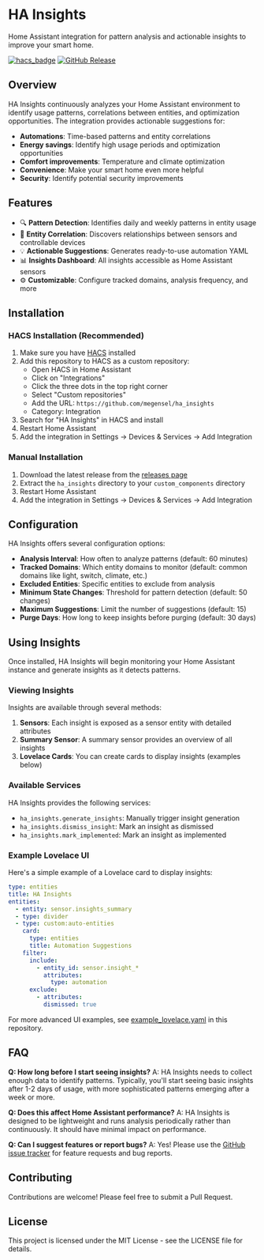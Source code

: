 # HA Insights

Home Assistant integration for pattern analysis and actionable insights to improve your smart home.

[![hacs_badge](https://img.shields.io/badge/HACS-Custom-orange.svg)](https://github.com/custom-components/hacs)
[![GitHub Release](https://img.shields.io/github/release/megensel/ha_insights.svg)](https://github.com/megensel/ha_insights/releases)

## Overview

HA Insights continuously analyzes your Home Assistant environment to identify usage patterns, correlations between entities, and optimization opportunities. The integration provides actionable suggestions for:

- **Automations**: Time-based patterns and entity correlations
- **Energy savings**: Identify high usage periods and optimization opportunities
- **Comfort improvements**: Temperature and climate optimization
- **Convenience**: Make your smart home even more helpful
- **Security**: Identify potential security improvements

## Features

- 🔍 **Pattern Detection**: Identifies daily and weekly patterns in entity usage
- 🔄 **Entity Correlation**: Discovers relationships between sensors and controllable devices
- 💡 **Actionable Suggestions**: Generates ready-to-use automation YAML
- 📊 **Insights Dashboard**: All insights accessible as Home Assistant sensors
- ⚙️ **Customizable**: Configure tracked domains, analysis frequency, and more

## Installation

### HACS Installation (Recommended)

1. Make sure you have [HACS](https://hacs.xyz/) installed
2. Add this repository to HACS as a custom repository:
   - Open HACS in Home Assistant
   - Click on "Integrations"
   - Click the three dots in the top right corner
   - Select "Custom repositories"
   - Add the URL: `https://github.com/megensel/ha_insights`
   - Category: Integration
3. Search for "HA Insights" in HACS and install
4. Restart Home Assistant
5. Add the integration in Settings -> Devices & Services -> Add Integration

### Manual Installation

1. Download the latest release from the [releases page](https://github.com/megensel/ha_insights/releases)
2. Extract the `ha_insights` directory to your `custom_components` directory
3. Restart Home Assistant
4. Add the integration in Settings -> Devices & Services -> Add Integration

## Configuration

HA Insights offers several configuration options:

- **Analysis Interval**: How often to analyze patterns (default: 60 minutes)
- **Tracked Domains**: Which entity domains to monitor (default: common domains like light, switch, climate, etc.)
- **Excluded Entities**: Specific entities to exclude from analysis
- **Minimum State Changes**: Threshold for pattern detection (default: 50 changes)
- **Maximum Suggestions**: Limit the number of suggestions (default: 15)
- **Purge Days**: How long to keep insights before purging (default: 30 days)

## Using Insights

Once installed, HA Insights will begin monitoring your Home Assistant instance and generate insights as it detects patterns.

### Viewing Insights

Insights are available through several methods:

1. **Sensors**: Each insight is exposed as a sensor entity with detailed attributes
2. **Summary Sensor**: A summary sensor provides an overview of all insights
3. **Lovelace Cards**: You can create cards to display insights (examples below)

### Available Services

HA Insights provides the following services:

- `ha_insights.generate_insights`: Manually trigger insight generation
- `ha_insights.dismiss_insight`: Mark an insight as dismissed
- `ha_insights.mark_implemented`: Mark an insight as implemented

### Example Lovelace UI

Here's a simple example of a Lovelace card to display insights:

```yaml
type: entities
title: HA Insights
entities:
  - entity: sensor.insights_summary
  - type: divider
  - type: custom:auto-entities
    card:
      type: entities
      title: Automation Suggestions
    filter:
      include:
        - entity_id: sensor.insight_*
          attributes:
            type: automation
      exclude:
        - attributes:
          dismissed: true
```

For more advanced UI examples, see [example_lovelace.yaml](ha_insights/example_lovelace.yaml) in this repository.

## FAQ

**Q: How long before I start seeing insights?**
A: HA Insights needs to collect enough data to identify patterns. Typically, you'll start seeing basic insights after 1-2 days of usage, with more sophisticated patterns emerging after a week or more.

**Q: Does this affect Home Assistant performance?**
A: HA Insights is designed to be lightweight and runs analysis periodically rather than continuously. It should have minimal impact on performance.

**Q: Can I suggest features or report bugs?**
A: Yes! Please use the [GitHub issue tracker](https://github.com/megensel/ha_insights/issues) for feature requests and bug reports.

## Contributing

Contributions are welcome! Please feel free to submit a Pull Request.

## License

This project is licensed under the MIT License - see the LICENSE file for details. 